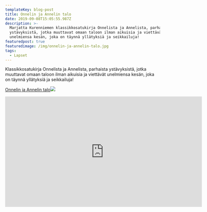 ```yaml
---
templateKey: blog-post
title: Onnelin ja Annelin talo
date: 2019-09-08T15:05:55.987Z
description: >-
  Marjatta Kurenniemen klassikkosatukirja Onnelista ja Annelista, parhaista
  ystävyksistä, jotka muuttavat omaan taloon ilman aikuisia ja viettävät
  unelmiensa kesän, joka on täynnä yllätyksiä ja seikkailuja!
featuredpost: true
featuredimage: /img/onnelin-ja-annelin-talo.jpg
tags:
  - Lapset
---
```

Klassikkosatukirja Onnelista ja Annelista, parhaista ystävyksistä, jotka muuttavat omaan taloon ilman aikuisia ja viettävät unelmiensa kesän, joka on täynnä yllätyksiä ja seikkailuja!

<a href="http://clk.tradedoubler.com/click?p(252922)a(1824918)g(22041350)url(https://www.adlibris.com/fi/aanikirja/onnelin-ja-annelin-talo-9789510407332)" title="Onnelin ja Annelin talo" target="_blank">Onnelin ja Annelin talo</a><img src="http://impgb.tradedoubler.com/imp?type(inv)g(22041350)a(1824918)" />

<iframe width="640" height="360" src="https://www.youtube.com/embed/wQdWKo3lYuI" frameborder="0" allow="accelerometer; autoplay; encrypted-media; gyroscope; picture-in-picture" allowfullscreen></iframe>
